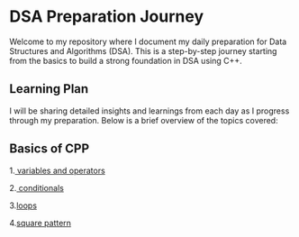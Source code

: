 # DSA Preparation Journey

Welcome to my repository where I document my daily preparation for Data Structures and Algorithms (DSA). This is a step-by-step journey starting from the basics to build a strong foundation in DSA using C++.

## Learning Plan

I will be sharing detailed insights and learnings from each day as I progress through my preparation. Below is a brief overview of the topics covered:

## **Basics of CPP**
1.[ variables and operators](https://github.com/Annapurna-Jadhav/DSA/blob/8234c61e9efe8489f0d701f481fd2b9dd6603213/CP/varope.cpp) 

2.[ conditionals](https://github.com/Annapurna-Jadhav/DSA/blob/main/CP/conditions.cpp)

3.[loops](https://github.com/Annapurna-Jadhav/DSA/blob/145f32581db5b5aa142403686a4693366f28321a/CP/loop.cpp)

4.[square pattern](https://github.com/Annapurna-Jadhav/DSA/blob/main/CP/squarePattern.cpp)





